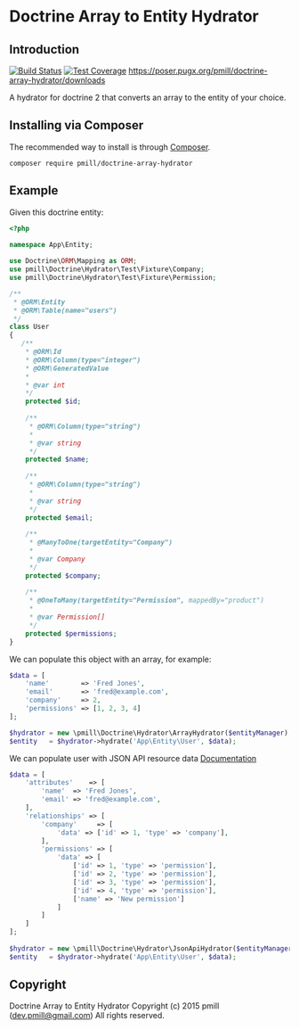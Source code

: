 Doctrine Array to Entity Hydrator
================

Introduction
------------

[![Build Status](https://secure.travis-ci.org/pmill/doctrine-array-hydrator.svg?branch=master)](http://travis-ci.org/pmill/doctrine-array-hydrator) [![Test Coverage](https://scrutinizer-ci.com/g/pmill/doctrine-array-hydrator/badges/quality-score.png?b=master)](https://scrutinizer-ci.com/g/pmill/doctrine-array-hydrator/) https://poser.pugx.org/pmill/doctrine-array-hydrator/downloads


A hydrator for doctrine 2 that converts an array to the entity of your choice.

Installing via Composer
-----------------------

The recommended way to install is through
[Composer](http://getcomposer.org).

    composer require pmill/doctrine-array-hydrator

Example
-------

Given this doctrine entity:

```PHP
<?php

namespace App\Entity;
    
use Doctrine\ORM\Mapping as ORM;
use pmill\Doctrine\Hydrator\Test\Fixture\Company;
use pmill\Doctrine\Hydrator\Test\Fixture\Permission;

/**
 * @ORM\Entity
 * @ORM\Table(name="users")
 */
class User
{
   /**
    * @ORM\Id 
    * @ORM\Column(type="integer") 
    * @ORM\GeneratedValue
    * 
    * @var int
    */
    protected $id;
    
    /**
     * @ORM\Column(type="string")
     * 
     * @var string
     */
    protected $name;
    
    /**
     * @ORM\Column(type="string")
     * 
     * @var string
     */
    protected $email;
    
    /**
     * @ManyToOne(targetEntity="Company")
     * 
     * @var Company
     */
    protected $company;
        
    /**
     * @OneToMany(targetEntity="Permission", mappedBy="product")
     * 
     * @var Permission[]
     */
    protected $permissions;
}
```

We can populate this object with an array, for example:

```PHP
$data = [
    'name'        => 'Fred Jones',
    'email'       => 'fred@example.com',
    'company'     => 2,
    'permissions' => [1, 2, 3, 4]
];

$hydrator = new \pmill\Doctrine\Hydrator\ArrayHydrator($entityManager);
$entity   = $hydrator->hydrate('App\Entity\User', $data);
```

We can populate user with JSON API resource data
[Documentation](http://jsonapi.org/format/#document-resource-objects)
```PHP
$data = [
    'attributes'    => [
        'name'  => 'Fred Jones',
        'email' => 'fred@example.com',
    ],
    'relationships' => [
        'company'     => [
            'data' => ['id' => 1, 'type' => 'company'],
        ],
        'permissions' => [
            'data' => [
                ['id' => 1, 'type' => 'permission'],
                ['id' => 2, 'type' => 'permission'],
                ['id' => 3, 'type' => 'permission'],
                ['id' => 4, 'type' => 'permission'],
                ['name' => 'New permission']
            ]
        ]
    ]
];
    
$hydrator = new \pmill\Doctrine\Hydrator\JsonApiHydrator($entityManager);
$entity   = $hydrator->hydrate('App\Entity\User', $data);
```

Copyright
---------

Doctrine Array to Entity Hydrator
Copyright (c) 2015 pmill (dev.pmill@gmail.com) 
All rights reserved.
